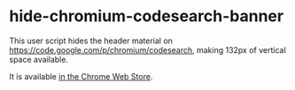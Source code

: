 hide-chromium-codesearch-banner
===============================

This user script hides the header material on https://code.google.com/p/chromium/codesearch, making 132px of vertical space available.

It is available [in the Chrome Web Store](https://chrome.google.com/webstore/detail/hide-chromium-code-search/podmafjjpjkcjldlhcigjmelmdpignni).
